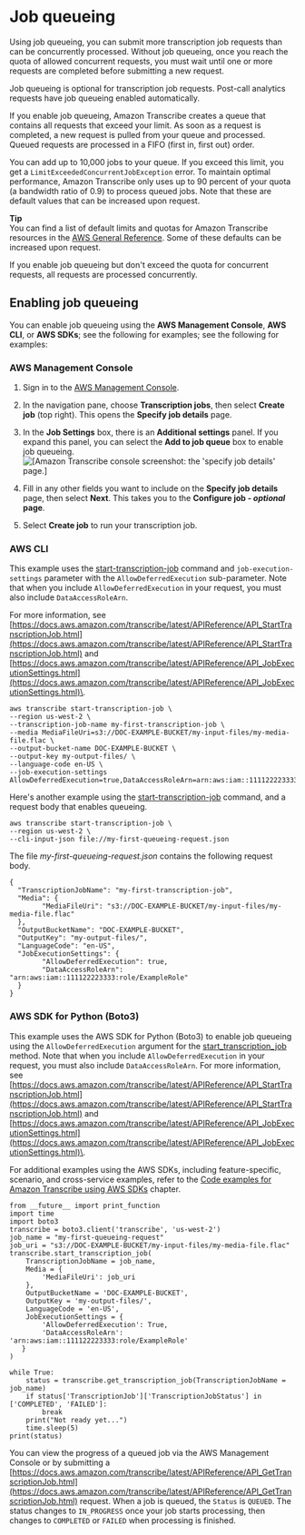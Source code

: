 # Job queueing<a name="job-queueing"></a>

Using job queueing, you can submit more transcription job requests than can be concurrently processed\. Without job queueing, once you reach the quota of allowed concurrent requests, you must wait until one or more requests are completed before submitting a new request\.

Job queueing is optional for transcription job requests\. Post\-call analytics requests have job queueing enabled automatically\.

If you enable job queueing, Amazon Transcribe creates a queue that contains all requests that exceed your limit\. As soon as a request is completed, a new request is pulled from your queue and processed\. Queued requests are processed in a FIFO \(first in, first out\) order\.

You can add up to 10,000 jobs to your queue\. If you exceed this limit, you get a `LimitExceededConcurrentJobException` error\. To maintain optimal performance, Amazon Transcribe only uses up to 90 percent of your quota \(a bandwidth ratio of 0\.9\) to process queued jobs\. Note that these are default values that can be increased upon request\.

**Tip**  
You can find a list of default limits and quotas for Amazon Transcribe resources in the [AWS General Reference](https://docs.aws.amazon.com/general/latest/gr/aws_service_limits.html)\. Some of these defaults can be increased upon request\.

If you enable job queueing but don't exceed the quota for concurrent requests, all requests are processed concurrently\.

## Enabling job queueing<a name="job-queueing-how"></a>

You can enable job queueing using the **AWS Management Console**, **AWS CLI**, or **AWS SDKs**; see the following for examples; see the following for examples:

### AWS Management Console<a name="queueing-console-batch"></a>

1. Sign in to the [AWS Management Console](https://console.aws.amazon.com/transcribe/)\.

1. In the navigation pane, choose **Transcription jobs**, then select **Create job** \(top right\)\. This opens the **Specify job details** page\.

1. In the **Job Settings** box, there is an **Additional settings** panel\. If you expand this panel, you can select the **Add to job queue** box to enable job queueing\.  
![\[Amazon Transcribe console screenshot: the 'specify job details' page.\]](http://docs.aws.amazon.com/transcribe/latest/dg/images/jobqueueing.png)

1. Fill in any other fields you want to include on the **Specify job details** page, then select **Next**\. This takes you to the **Configure job \- *optional* page**\.

1. Select **Create job** to run your transcription job\. 

### AWS CLI<a name="queueing-cli"></a>

This example uses the [start\-transcription\-job](https://awscli.amazonaws.com/v2/documentation/api/latest/reference/transcribe/start-transcription-job.html) command and `job-execution-settings` parameter with the `AllowDeferredExecution` sub\-parameter\. Note that when you include `AllowDeferredExecution` in your request, you must also include `DataAccessRoleArn`\.

For more information, see [https://docs.aws.amazon.com/transcribe/latest/APIReference/API_StartTranscriptionJob.html](https://docs.aws.amazon.com/transcribe/latest/APIReference/API_StartTranscriptionJob.html) and [https://docs.aws.amazon.com/transcribe/latest/APIReference/API_JobExecutionSettings.html](https://docs.aws.amazon.com/transcribe/latest/APIReference/API_JobExecutionSettings.html)\.

```
aws transcribe start-transcription-job \
--region us-west-2 \
--transcription-job-name my-first-transcription-job \
--media MediaFileUri=s3://DOC-EXAMPLE-BUCKET/my-input-files/my-media-file.flac \
--output-bucket-name DOC-EXAMPLE-BUCKET \
--output-key my-output-files/ \
--language-code en-US \
--job-execution-settings AllowDeferredExecution=true,DataAccessRoleArn=arn:aws:iam::111122223333:role/ExampleRole
```

Here's another example using the [start\-transcription\-job](https://awscli.amazonaws.com/v2/documentation/api/latest/reference/transcribe/start-transcription-job.html) command, and a request body that enables queueing\.

```
aws transcribe start-transcription-job \
--region us-west-2 \
--cli-input-json file://my-first-queueing-request.json
```

The file *my\-first\-queueing\-request\.json* contains the following request body\.

```
{
  "TranscriptionJobName": "my-first-transcription-job",
  "Media": {
        "MediaFileUri": "s3://DOC-EXAMPLE-BUCKET/my-input-files/my-media-file.flac"
  },
  "OutputBucketName": "DOC-EXAMPLE-BUCKET",
  "OutputKey": "my-output-files/", 
  "LanguageCode": "en-US",
  "JobExecutionSettings": {
        "AllowDeferredExecution": true,
        "DataAccessRoleArn": "arn:aws:iam::111122223333:role/ExampleRole"
  }
}
```

### AWS SDK for Python \(Boto3\)<a name="queueing-python-batch"></a>

This example uses the AWS SDK for Python \(Boto3\) to enable job queueing using the `AllowDeferredExecution` argument for the [start\_transcription\_job](https://boto3.amazonaws.com/v1/documentation/api/latest/reference/services/transcribe.html#TranscribeService.Client.start_transcription_job) method\. Note that when you include `AllowDeferredExecution` in your request, you must also include `DataAccessRoleArn`\. For more information, see [https://docs.aws.amazon.com/transcribe/latest/APIReference/API_StartTranscriptionJob.html](https://docs.aws.amazon.com/transcribe/latest/APIReference/API_StartTranscriptionJob.html) and [https://docs.aws.amazon.com/transcribe/latest/APIReference/API_JobExecutionSettings.html](https://docs.aws.amazon.com/transcribe/latest/APIReference/API_JobExecutionSettings.html)\.

For additional examples using the AWS SDKs, including feature\-specific, scenario, and cross\-service examples, refer to the [Code examples for Amazon Transcribe using AWS SDKs](service_code_examples.md) chapter\.

```
from __future__ import print_function
import time
import boto3
transcribe = boto3.client('transcribe', 'us-west-2')
job_name = "my-first-queueing-request"
job_uri = "s3://DOC-EXAMPLE-BUCKET/my-input-files/my-media-file.flac"
transcribe.start_transcription_job(
    TranscriptionJobName = job_name,
    Media = {
        'MediaFileUri': job_uri
    },
    OutputBucketName = 'DOC-EXAMPLE-BUCKET',
    OutputKey = 'my-output-files/', 
    LanguageCode = 'en-US', 
    JobExecutionSettings = {
        'AllowDeferredExecution': True,
        'DataAccessRoleArn': 'arn:aws:iam::111122223333:role/ExampleRole'
   }
)

while True:
    status = transcribe.get_transcription_job(TranscriptionJobName = job_name)
    if status['TranscriptionJob']['TranscriptionJobStatus'] in ['COMPLETED', 'FAILED']:
        break
    print("Not ready yet...")
    time.sleep(5)
print(status)
```

You can view the progress of a queued job via the AWS Management Console or by submitting a [https://docs.aws.amazon.com/transcribe/latest/APIReference/API_GetTranscriptionJob.html](https://docs.aws.amazon.com/transcribe/latest/APIReference/API_GetTranscriptionJob.html) request\. When a job is queued, the `Status` is `QUEUED`\. The status changes to `IN_PROGRESS` once your job starts processing, then changes to `COMPLETED` or `FAILED` when processing is finished\.